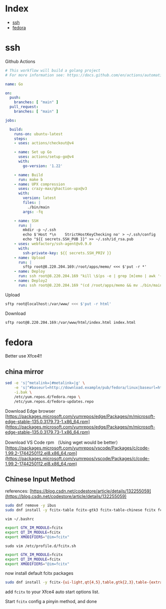 # Index

- [ssh](#ssh)
- [fedora](#fedora)

# ssh

Github Actions
```yaml
# This workflow will build a golang project
# For more information see: https://docs.github.com/en/actions/automating-builds-and-tests/building-and-testing-go

name: Go

on:
  push:
    branches: [ "main" ]
  pull_request:
    branches: [ "main" ]

jobs:

  build:
    runs-on: ubuntu-latest
    steps:
    - uses: actions/checkout@v4

    - name: Set up Go
      uses: actions/setup-go@v4
      with:
        go-version: '1.22'

    - name: Build
      run: make b
    - name: UPX compression
      uses: crazy-max/ghaction-upx@v3
      with:
        version: latest
        files: |
          ./bin/main
        args: -fq

    - name: SSH
      run: |
        mkdir -p ~/.ssh 
        echo $'Host *\n    StrictHostKeyChecking no' > ~/.ssh/config
        echo "${{ secrets.SSH_PUB }}" >> ~/.ssh/id_rsa.pub
    - uses: webfactory/ssh-agent@v0.9.0
      with:
        ssh-private-key: ${{ secrets.SSH_PRIV }}
    - name: Upload
      run: |
        sftp root@8.220.204.169:/root/apps/memo/ <<< $'put -r *'
    - name: Deploy
      run: ssh root@8.220.204.169 "kill \$(ps -e | grep [m]emo | awk '{print \$1}') &"
    - name: Deploy2
      run: ssh root@8.220.204.169 "(cd /root/apps/memo && mv ./bin/main ./bin/memo && ./bin/memo) &>/dev/null &"
```

Upload 

```sh
sftp root@localhost:/var/www/ <<< $'put -r html'
```

Download
```sh
sftp root@8.220.204.169:/var/www/html/index.html index.html
```

# fedora

Better use Xfce4!!

## china mirror
```sh
sed -e 's|^metalink=|#metalink=|g' \
    -e 's|^#baseurl=http://download.example/pub/fedora/linux|baseurl=https://mirrors.tuna.tsinghua.edu.cn/fedora|g' \
    -i.bak \
    /etc/yum.repos.d/fedora.repo \
    /etc/yum.repos.d/fedora-updates.repo
```

Download Edge browser [https://packages.microsoft.com/yumrepos/edge/Packages/m/microsoft-edge-stable-135.0.3179.73-1.x86_64.rpm](https://packages.microsoft.com/yumrepos/edge/Packages/m/microsoft-edge-stable-135.0.3179.73-1.x86_64.rpm)

Download VS Code rpm （Using wget would be better） [https://packages.microsoft.com/yumrepos/vscode/Packages/c/code-1.99.2-1744250112.el8.x86_64.rpm](https://packages.microsoft.com/yumrepos/vscode/Packages/c/code-1.99.2-1744250112.el8.x86_64.rpm)

## Chinese Input Method

references: [https://blog.csdn.net/codestore/article/details/132255059](https://blog.csdn.net/codestore/article/details/132255059)

```sh
sudo dnf remove -y ibus
sudo dnf install -y fcitx-table fcitx-gtk3 fcitx-table-chinese fcitx fcitx-data fcitx-configtool fcitx-pinyin
```
`vim ~/.bashrc`
```bash
export GTK_IM_MODULE=fcitx
export QT_IM_MODULE=fcitx
export XMODIFIERS="@im=fcitx"
```

`sudo vim /etc/profile.d/fcitx.sh`
```sh
export GTK_IM_MODULE=fcitx
export QT_IM_MODULE=fcitx
export XMODIFIERS="@im=fcitx"
```

now install default fcitx packages
```sh
sudo dnf install -y fcitx-{ui-light,qt{4,5},table,gtk{2,3},table-{extra,other,chinese},configtool}
```

add `fcitx` to your Xfce4 auto start options list.

Start `fcitx` config a pinyin method, and done
